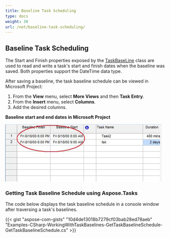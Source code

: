 ```yaml
---
title: Baseline Task Scheduling
type: docs
weight: 30
url: /net/baseline-task-scheduling/
---
```


## **Baseline Task Scheduling**
The Start and Finish properties exposed by the [TaskBaseLine](https://apireference.aspose.com/tasks/net/aspose.tasks/taskbaseline) class are used to read and write a task's start and finish dates when the baseline was saved. Both properties support the DateTime data type.

After saving a baseline, the task baseline schedule can be viewed in Microsoft Project:

1. From the **View** menu, select **More Views** and then **Task Entry**.
1. From the **Insert** menu, select **Columns**.
1. Add the desired columns.


**Baseline start and end dates in Microsoft Project** 

![todo:image_alt_text](baseline-task-scheduling_1.png)
### **Getting Task Baseline Schedule using Aspose.Tasks**
The code below displays the task baseline schedule in a console window after traversing a task's baselines.

{{< gist "aspose-com-gists" "10d4de13018b7279cf03bab28ed78aeb" "Examples-CSharp-WorkingWithTaskBaselines-GetTaskBaselineSchedule-GetTaskBaselineSchedule.cs" >}}
